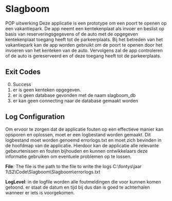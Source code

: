 # Slagboom
POP uitwerking
Deze applicatie is een prototype om een poort te openen op een vakantiepark. De app neemt een kentekenplaat als invoer en beslist op basis van reserveringsgegevens of de auto met de opgegeven kentekenplaat toegang heeft tot de parkeerplaats.
Bij het betreden van het vakantiepark kan de app worden gebruikt om de poort te openen door het invoeren van het kenteken van de auto. Vervolgens zal de app controleren of de auto is gereserveerd en of deze toegang heeft tot de parkeerplaats.
## Exit Codes
0. Success
1. er is geen kenteken opgegeven.
2. er is geen database gevonden met de naam slagboom_db
3. er kan geen connecting naar de database gemaakt worden

## Log Configuration
Om ervoor te zorgen dat de applicatie fouten op een effectieve manier kan opsporen en oplossen, moet er een logbestand worden gemaakt. Dit logbestand moet worden genoemd errorlogs.txt en moet zich bevinden in de hoofdmap van de applicatie. Hierdoor kan de applicatie alle relevante gebeurtenissen en fouten bijhouden en kunnen ontwikkelaars deze informatie gebruiken om eventuele problemen op te lossen.

**File**: The file is the path to the file to write the logs
C:\fontys\jaar 1\S2\Code\Slagboom\Slagboom\errorlogs.txt

**LogLevel**: 
in de logfile worden alle foutmeldingen die voor kunnen komen getoond. er staat de datum en tijd bij dus dan is goed te achterhalen
wanneer er iets is voorgekomen.
